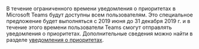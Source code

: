 В течение ограниченного времени уведомления о приоритетах в Microsoft Teams будут доступны всем пользователям. Это специальное предложение будет выполняться с 2019 июня до 31 декабря 2019 г. и в течение этого времени пользователи Teams смогут отправлять уведомления о приоритетах. Дополнительные сведения можно найти в разделе [уведомления о приоритетах](../teams-add-on-licensing/pri-message.md). 